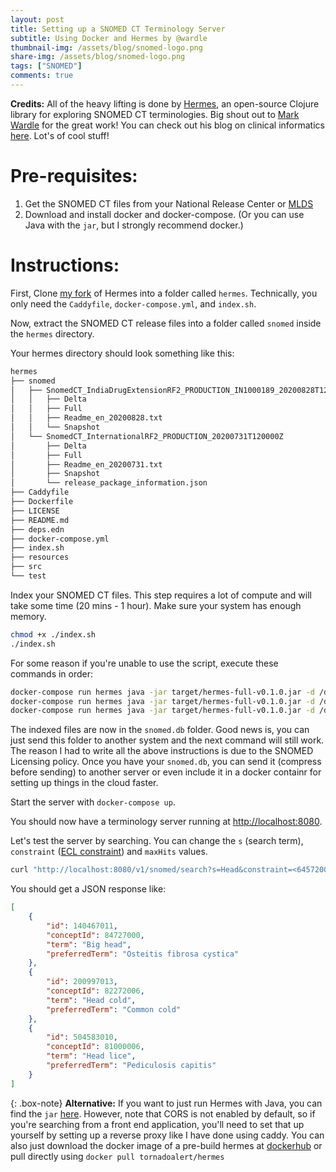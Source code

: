 ```yaml
---
layout: post
title: Setting up a SNOMED CT Terminology Server 
subtitle: Using Docker and Hermes by @wardle
thumbnail-img: /assets/blog/snomed-logo.png
share-img: /assets/blog/snomed-logo.png
tags: ["SNOMED"]
comments: true
---
```

**Credits:** All of the heavy lifting is done by [Hermes](https://github.com/wardle/hermes), an open-source Clojure library for exploring SNOMED CT terminologies. Big shout out to [Mark Wardle](https://twitter.com/mwardle) for the great work! You can check out his blog on clinical informatics [here](https://wardle.org/). Lot's of cool stuff!

# Pre-requisites:
1. Get the SNOMED CT files from your National Release Center or [MLDS](https://mlds.ihtsdotools.org/)
2. Download and install docker and docker-compose. (Or you can use Java with the `jar`, but I strongly recommend docker.)

# Instructions:



First, Clone [my fork](https://github.com/sidharthramesh/hermes) of Hermes into a folder called `hermes`. Technically, you only need the `Caddyfile`, `docker-compose.yml`, and `index.sh`.

Now, extract the SNOMED CT release files into a folder called `snomed` inside the `hermes` directory.

Your hermes directory should look something like this:

```sh
hermes
├── snomed
│   ├── SnomedCT_IndiaDrugExtensionRF2_PRODUCTION_IN1000189_20200828T120000Z
│   │   ├── Delta
│   │   ├── Full
│   │   ├── Readme_en_20200828.txt
│   │   └── Snapshot
│   └── SnomedCT_InternationalRF2_PRODUCTION_20200731T120000Z
│       ├── Delta
│       ├── Full
│       ├── Readme_en_20200731.txt
│       ├── Snapshot
│       └── release_package_information.json
├── Caddyfile
├── Dockerfile
├── LICENSE
├── README.md
├── deps.edn
├── docker-compose.yml
├── index.sh
├── resources
├── src
└── test
```

Index your SNOMED CT files. This step requires a lot of compute and will take some time (20 mins - 1 hour). Make sure your system has enough memory. 

```sh
chmod +x ./index.sh
./index.sh
```

For some reason if you're unable to use the script, execute these commands in order:

```sh
docker-compose run hermes java -jar target/hermes-full-v0.1.0.jar -d /db/snomed.db import /db/snomed
docker-compose run hermes java -jar target/hermes-full-v0.1.0.jar -d /db/snomed.db index
docker-compose run hermes java -jar target/hermes-full-v0.1.0.jar -d /db/snomed.db compact
```

The indexed files are now in the `snomed.db` folder. Good news is, you can just send this folder to another system and the next command will still work. The reason I had to write all the above instructions is due to the SNOMED Licensing policy. Once you have your `snomed.db`, you can send it (compress before sending) to another server or even include it in a docker containr for setting up things in the cloud faster.

Start the server with `docker-compose up`.


You should now have a terminology server running at [http://localhost:8080](http://localhost:8080). 

Let's test the server by searching. You can change the `s` (search term), `constraint` ([ECL constraint](https://confluence.ihtsdotools.org/display/DOCECL)) and `maxHits` values.

```sh
curl "http://localhost:8080/v1/snomed/search?s=Head&constraint=<64572001&maxHits=3" -H "Accept: application/json"
```

You should get a JSON response like:

```json
[
    {
        "id": 140467011,
        "conceptId": 84727000,
        "term": "Big head",
        "preferredTerm": "Osteitis fibrosa cystica"
    },
    {
        "id": 200997013,
        "conceptId": 82272006,
        "term": "Head cold",
        "preferredTerm": "Common cold"
    },
    {
        "id": 504583010,
        "conceptId": 81000006,
        "term": "Head lice",
        "preferredTerm": "Pediculosis capitis"
    }
]
```

{: .box-note}
**Alternative:** If you want to just run Hermes with Java, you can find the `jar` [here](https://github.com/sidharthramesh/hermes/releases/download/0.1.0/hermes-full-v0.1.0.jar). However, note that CORS is not enabled by default, so if you're searching from a front end application, you'll need to set that up yourself by setting up a reverse proxy like I have done using caddy. You can also just download the docker image of a pre-build hermes at [dockerhub](https://hub.docker.com/r/tornadoalert/hermes) or pull directly using `docker pull tornadoalert/hermes`